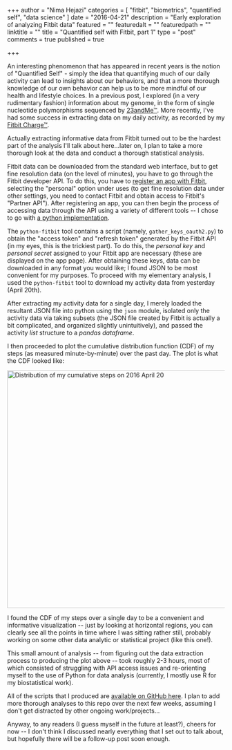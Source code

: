 +++
author = "Nima Hejazi"
categories = [ "fitbit", "biometrics", "quantified self", "data science" ]
date = "2016-04-21"
description = "Early exploration of analyzing Fitbit data"
featured = ""
featuredalt = ""
featuredpath = ""
linktitle = ""
title = "Quantified self with Fitbit, part 1"
type = "post"
comments = true
published = true

+++

An interesting phenomenon that has appeared in recent years is the notion of
"Quantified Self" - simply the idea that quantifying much of our daily activity
can lead to insights about our behaviors, and that a more thorough knowledge of
our own behavior can help us to be more mindful of our health and lifestyle
choices. In a previous post, I explored (in a very rudimentary fashion)
information about my genome, in the form of single nucleotide polymorphisms
sequenced by [23andMe™](https://www.23andme.com/). More recently, I've had some
success in extracting data on my daily activity, as recorded by my [Fitbit
Charge™](https://www.fitbit.com/charge).

Actually extracting informative data from Fitbit turned out to be the hardest
part of the analysis I'll talk about here...later on, I plan to take a more
thorough look at the data and conduct a thorough statistical analysis.

Fitbit data can be downloaded from the standard web interface, but to get fine
resolution data (on the level of minutes), you have to go through the Fitbit
developer API. To do this, you have to [register an app with
Fitbit](https://dev.fitbit.com/apps), selecting the "personal" option under uses
(to get fine resolution data under other settings, you need to contact Fitbit
and obtain access to Fitbit's "Partner API"). After registering an app, you can
then begin the process of accessing data through the API using a variety of
different tools -- I chose to go with [a python
implementation](https://github.com/orcasgit/python-fitbit).

The `python-fitbit` tool contains a script (namely, `gather_keys_oauth2.py`) to
obtain the "access token" and "refresh token" generated by the Fitbit API (in
my eyes, this is the trickiest part). To do this, the _personal key_ and
_personal secret_ assigned to your Fitbit app are necessary (these are displayed
on the app page). After obtaining these keys, data can be downloaded in any
format you would like; I found JSON to be most convenient for my purposes. To
proceed with my elementary analysis, I used the `python-fitbit` tool to download
my activity data from yesterday (April 20th).

After extracting my activity data for a single day, I merely loaded the
resultant JSON file into python using the `json` module, isolated only the
activity data via taking subsets (the JSON file created by Fitbit is actually a
bit complicated, and organized slightly unintuitively), and passed the activity
_list_ structure to a _pandas dataframe_.

I then proceeded to plot the cumulative distribution function (CDF) of my steps
(as measured minute-by-minute) over the past day. The plot is what the CDF
looked like:

<img src="../../img/main/steps_Apr20.png"
alt="Distribution of my cumulative steps on 2016 April 20" width="800" height="550">

I found the CDF of my steps over a single day to be a convenient and informative
visualization -- just by looking at horizontal regions, you can clearly see all
the points in time where I was sitting rather still, probably working on some
other data analytic or statistical project (like this one!).

This small amount of analysis -- from figuring out the data extraction process
to producing the plot above -- took roughly 2-3 hours, most of which consisted
of struggling with API access issues and re-orienting myself to the use of
Python for data analysis (currently, I mostly use R for my biostatistical work).

All of the scripts that I produced are [available on GitHub
here](https://github.com/nhejazi/fitbit). I plan to add more thorough
analyses to this repo over the next few weeks, assuming I don't get distracted
by other ongoing work/projects...

Anyway, to any readers (I guess myself in the future at least?), cheers for now
-- I don't think I discussed nearly everything that I set out to talk about, but
hopefully there will be a follow-up post soon enough.

